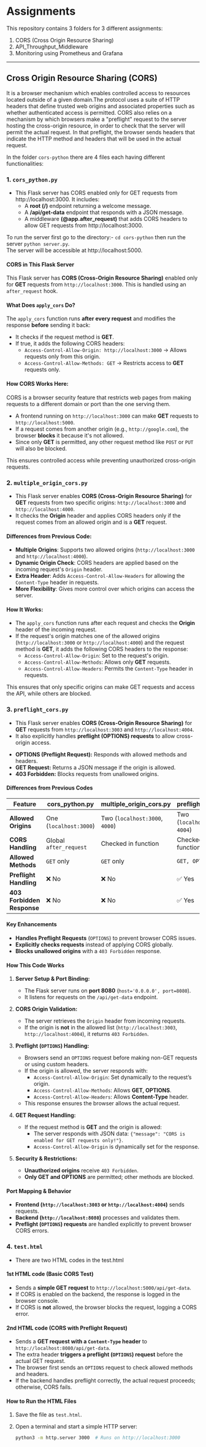 # Assignments

This repository contains 3 folders for 3 different assignments:
1. CORS (Cross Origin Resource Sharing)
2. API_Throughput_Middleware
3. Monitoring using Prometheus and Grafana
---
## Cross Origin Resource Sharing (CORS)
It is a browser mechanism which enables controlled access to resources located outside of a given domain.The protocol uses a suite of HTTP headers that define trusted web origins and associated properties such as whether authenticated access is permitted. CORS also relies on a mechanism by which browsers make a "preflight" request to the server hosting the cross-origin resource, in order to check that the server will permit the actual request. In that preflight, the browser sends headers that indicate the HTTP method and headers that will be used in the actual request.

In the folder ```cors-python``` there are 4 files each having different functionalities:
### 1. ```cors_python.py```
* This Flask server has CORS enabled only for GET requests from http://localhost:3000. It includes:
  - A **root (/)** endpoint returning a welcome message.
  - A **/api/get-data** endpoint that responds with a JSON message.
  - A middleware **(@app.after_request)** that adds CORS headers to allow GET requests from http://localhost:3000.<br/>
  
To run the server first go to the directory:- ```cd cors-python``` then run the server ```python server.py```. <br/>
The server will be accessible at http://localhost:5000. <br/>

#### CORS in This Flask Server  

This Flask server has **CORS (Cross-Origin Resource Sharing)** enabled only for **GET** requests from `http://localhost:3000`. This is handled using an `after_request` hook.  

#### **What Does `apply_cors` Do?**  
The `apply_cors` function runs **after every request** and modifies the response **before** sending it back:  

- It checks if the request method is **GET**.  
- If true, it adds the following CORS headers:  
  - `Access-Control-Allow-Origin: http://localhost:3000` → Allows requests only from this origin.  
  - `Access-Control-Allow-Methods: GET` → Restricts access to **GET** requests only.  

#### **How CORS Works Here:**  
CORS is a browser security feature that restricts web pages from making requests to a different domain or port than the one serving them.  

- A frontend running on `http://localhost:3000` can make **GET** requests to `http://localhost:5000`.  
- If a request comes from another origin (e.g., `http://google.com`), the browser **blocks** it because it's not allowed.  
- Since only **GET** is permitted, any other request method like `POST` or `PUT` will also be blocked.  

This ensures controlled access while preventing unauthorized cross-origin requests. 

### 2. ```multiple_origin_cors.py```
* This Flask server enables **CORS (Cross-Origin Resource Sharing)** for **GET** requests from two specific origins: `http://localhost:3000` and `http://localhost:4000`.
* It checks the **Origin** header and applies CORS headers only if the request comes from an allowed origin and is a **GET** request.

#### Differences from Previous Code:
- **Multiple Origins**: Supports two allowed origins (`http://localhost:3000` and `http://localhost:4000`).
- **Dynamic Origin Check**: CORS headers are applied based on the incoming request's `Origin` header.
- **Extra Header**: Adds `Access-Control-Allow-Headers` for allowing the `Content-Type` header in requests.
- **More Flexibility**: Gives more control over which origins can access the server.

#### How It Works:  
- The `apply_cors` function runs after each request and checks the **Origin** header of the incoming request.  
- If the request's origin matches one of the allowed origins (`http://localhost:3000` or `http://localhost:4000`) and the request method is **GET**, it adds the following CORS headers to the response:  
  - `Access-Control-Allow-Origin`: Set to the request's origin.  
  - `Access-Control-Allow-Methods`: Allows only **GET** requests.  
  - `Access-Control-Allow-Headers`: Permits the `Content-Type` header in requests.  

This ensures that only specific origins can make GET requests and access the API, while others are blocked.

### 3. ```preflight_cors.py```
* This Flask server enables **CORS (Cross-Origin Resource Sharing)** for **GET** requests from `http://localhost:3003` and `http://localhost:4004`.
* It also explicitly handles **preflight (OPTIONS) requests** to allow cross-origin access.

- **OPTIONS (Preflight Request):** Responds with allowed methods and headers.  
- **GET Request:** Returns a JSON message if the origin is allowed.  
- **403 Forbidden:** Blocks requests from unallowed origins.  

#### Differences from Previous Codes  

| Feature                 | **cors_python.py** | **multiple_origin_cors.py** | **preflight_cors.py** |
|-------------------------|---------------|----------------|---------------|
| **Allowed Origins**     | One (`localhost:3000`) | Two (`localhost:3000`, `4000`) | Two (`localhost:3003`, `4004`) |
| **CORS Handling**       | Global `after_request` | Checked in function | Checked in function |
| **Allowed Methods**     | `GET` only | `GET` only | `GET, OPTIONS` |
| **Preflight Handling**  | ❌ No | ❌ No | ✅ Yes |
| **403 Forbidden Response** | ❌ No | ❌ No | ✅ Yes |

#### Key Enhancements  
- **Handles Preflight Requests** (`OPTIONS`) to prevent browser CORS issues.  
- **Explicitly checks requests** instead of applying CORS globally.  
- **Blocks unallowed origins** with a `403 Forbidden` response.  

#### How This Code Works  

1. **Server Setup & Port Binding:**  
   - The Flask server runs on **port 8080** (`host='0.0.0.0', port=8080`).  
   - It listens for requests on the `/api/get-data` endpoint.  

2. **CORS Origin Validation:**  
   - The server retrieves the `Origin` header from incoming requests.  
   - If the origin is **not** in the allowed list (`http://localhost:3003`, `http://localhost:4004`), it returns `403 Forbidden`.  

3. **Preflight (`OPTIONS`) Handling:**  
   - Browsers send an `OPTIONS` request before making non-GET requests or using custom headers.  
   - If the origin is allowed, the server responds with:  
     - `Access-Control-Allow-Origin`: Set dynamically to the request’s origin.  
     - `Access-Control-Allow-Methods`: Allows **GET, OPTIONS**.  
     - `Access-Control-Allow-Headers`: Allows **Content-Type** header.  
   - This response ensures the browser allows the actual request.  

4. **GET Request Handling:**  
   - If the request method is **GET** and the origin is allowed:  
     - The server responds with JSON data: `{"message": "CORS is enabled for GET requests only!"}`.  
     - `Access-Control-Allow-Origin` is dynamically set for the response.  

5. **Security & Restrictions:**  
   - **Unauthorized origins** receive `403 Forbidden`.  
   - **Only GET and OPTIONS** are permitted; other methods are blocked.  

#### **Port Mapping & Behavior**  
- **Frontend (`http://localhost:3003` or `http://localhost:4004`)** sends requests.  
- **Backend (`http://localhost:8080`)** processes and validates them.  
- **Preflight (`OPTIONS`) requests** are handled explicitly to prevent browser CORS errors.

### 4. ```test.html```
* There are two HTML codes in the test.html  

#### **1st HTML code (Basic CORS Test)**  
- Sends a **simple GET request** to `http://localhost:5000/api/get-data`.  
- If CORS is enabled on the backend, the response is logged in the browser console.  
- If CORS is **not** allowed, the browser blocks the request, logging a CORS error.  

#### **2nd HTML code (CORS with Preflight Request)**  
- Sends a **GET request with a `Content-Type` header** to `http://localhost:8080/api/get-data`.  
- The extra header **triggers a preflight (`OPTIONS`) request** before the actual GET request.  
- The browser first sends an `OPTIONS` request to check allowed methods and headers.  
- If the backend handles preflight correctly, the actual request proceeds; otherwise, CORS fails.  

#### **How to Run the HTML Files**  
1. Save the file as `test.html`.  
2. Open a terminal and start a simple HTTP server:  

   ```sh
   python3 -m http.server 3000  # Runs on http://localhost:3000

